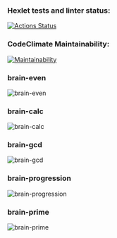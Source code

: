 ### Hexlet tests and linter status:
[![Actions Status](https://github.com/FreshinS/frontend-project-44/actions/workflows/hexlet-check.yml/badge.svg)](https://github.com/FreshinS/frontend-project-44/actions)

### CodeClimate Maintainability:
[![Maintainability](https://api.codeclimate.com/v1/badges/41751ebfee1a0f1007de/maintainability)](https://codeclimate.com/github/FreshinS/frontend-project-44/maintainability)

### brain-even
![brain-even](https://i.imgur.com/8BKbSzH.png)

### brain-calc
![brain-calc](https://i.imgur.com/qZk9OLo.png)

### brain-gcd
![brain-gcd](https://i.imgur.com/Zwv2FjI.png)

### brain-progression
![brain-progression](https://i.imgur.com/aatD5dG.png)

### brain-prime
![brain-prime](https://i.imgur.com/d1Qfcmx.png)
